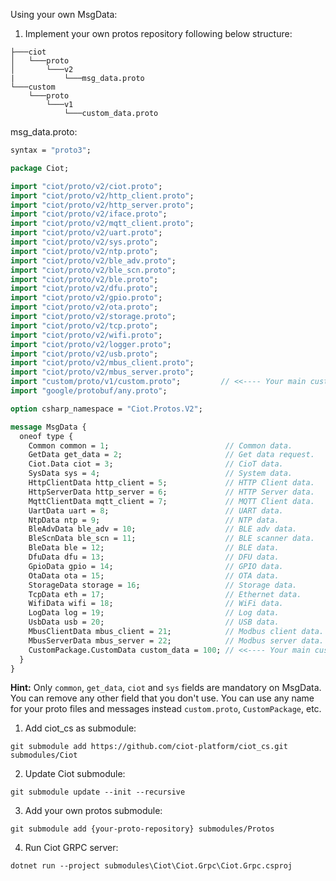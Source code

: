 Using your own MsgData:

1. Implement your own protos repository following below structure:

```shell
├───ciot
│   └───proto
│       └───v2
|           └───msg_data.proto
└───custom
    └───proto
        └───v1
            └───custom_data.proto
```

msg_data.proto:
```protobuf
syntax = "proto3";

package Ciot;

import "ciot/proto/v2/ciot.proto";
import "ciot/proto/v2/http_client.proto";
import "ciot/proto/v2/http_server.proto";
import "ciot/proto/v2/iface.proto";
import "ciot/proto/v2/mqtt_client.proto";
import "ciot/proto/v2/uart.proto";
import "ciot/proto/v2/sys.proto";
import "ciot/proto/v2/ntp.proto";
import "ciot/proto/v2/ble_adv.proto";
import "ciot/proto/v2/ble_scn.proto";
import "ciot/proto/v2/ble.proto";
import "ciot/proto/v2/dfu.proto";
import "ciot/proto/v2/gpio.proto";
import "ciot/proto/v2/ota.proto";
import "ciot/proto/v2/storage.proto";
import "ciot/proto/v2/tcp.proto";
import "ciot/proto/v2/wifi.proto";
import "ciot/proto/v2/logger.proto";
import "ciot/proto/v2/usb.proto";
import "ciot/proto/v2/mbus_client.proto";
import "ciot/proto/v2/mbus_server.proto";
import "custom/proto/v1/custom.proto";         // <<---- Your main custom proto file
import "google/protobuf/any.proto";

option csharp_namespace = "Ciot.Protos.V2";

message MsgData {
  oneof type {
    Common common = 1;                          // Common data.
    GetData get_data = 2;                       // Get data request.
    Ciot.Data ciot = 3;                         // CioT data.
    SysData sys = 4;                            // System data.
    HttpClientData http_client = 5;             // HTTP Client data.
    HttpServerData http_server = 6;             // HTTP Server data.
    MqttClientData mqtt_client = 7;             // MQTT Client data.
    UartData uart = 8;                          // UART data.
    NtpData ntp = 9;                            // NTP data.
    BleAdvData ble_adv = 10;                    // BLE adv data.
    BleScnData ble_scn = 11;                    // BLE scanner data.
    BleData ble = 12;                           // BLE data.
    DfuData dfu = 13;                           // DFU data.
    GpioData gpio = 14;                         // GPIO data.
    OtaData ota = 15;                           // OTA data.
    StorageData storage = 16;                   // Storage data.
    TcpData eth = 17;                           // Ethernet data.
    WifiData wifi = 18;                         // WiFi data.
    LogData log = 19;                           // Log data.
    UsbData usb = 20;                           // USB data.
    MbusClientData mbus_client = 21;            // Modbus client data.
    MbusServerData mbus_server = 22;            // Modbus server data.
    CustomPackage.CustomData custom_data = 100; // <<---- Your main custom proto message
  }
}
```

**Hint:** Only `common`, `get_data`, `ciot` and `sys` fields are mandatory on MsgData. You can remove any other field that you don't use. You can use any name for your proto files and messages instead `custom.proto`, `CustomPackage`, etc.

1. Add ciot_cs as submodule:

```shell
git submodule add https://github.com/ciot-platform/ciot_cs.git submodules/Ciot
```

2. Update Ciot submodule:

```shell
git submodule update --init --recursive
```

3. Add your own protos submodule:

```
git submodule add {your-proto-repository} submodules/Protos
```

4. Run Ciot GRPC server:

```shell
dotnet run --project submodules\Ciot\Ciot.Grpc\Ciot.Grpc.csproj
```
